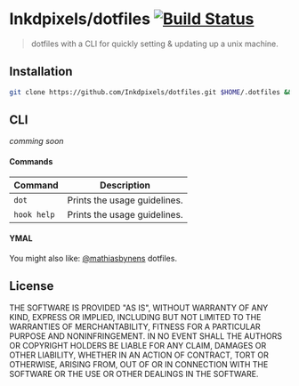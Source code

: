 # Inkdpixels/dotfiles [![Build Status](https://travis-ci.org/Inkdpixels/dotfiles.svg)](https://travis-ci.org/Inkdpixels/dotfiles)

> dotfiles with a CLI for quickly setting & updating up a unix machine.

## Installation
``` bash
git clone https://github.com/Inkdpixels/dotfiles.git $HOME/.dotfiles && cd $HOME/.dotfiles && ./install && cd
```

## CLI
*comming soon*

#### Commands
| Command            | Description                                                     |
| ------------------ | --------------------------------------------------------------- |
| `dot`              | Prints the usage guidelines.                                    |
| `hook help`        | Prints the usage guidelines.                                    |

#### YMAL
You might also like: [@mathiasbynens](https://github.com/mathiasbynens/dotfiles) dotfiles.

## License
THE SOFTWARE IS PROVIDED "AS IS", WITHOUT WARRANTY OF ANY KIND, EXPRESS OR
IMPLIED, INCLUDING BUT NOT LIMITED TO THE WARRANTIES OF MERCHANTABILITY,
FITNESS FOR A PARTICULAR PURPOSE AND NONINFRINGEMENT. IN NO EVENT SHALL THE
AUTHORS OR COPYRIGHT HOLDERS BE LIABLE FOR ANY CLAIM, DAMAGES OR OTHER
LIABILITY, WHETHER IN AN ACTION OF CONTRACT, TORT OR OTHERWISE, ARISING FROM,
OUT OF OR IN CONNECTION WITH THE SOFTWARE OR THE USE OR OTHER DEALINGS IN
THE SOFTWARE.
